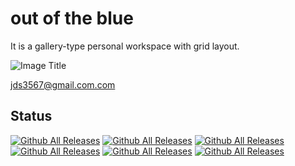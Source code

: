 # out of the blue

It is a gallery-type personal workspace with grid layout.

![Image Title](https://tympanus.net/codrops/wp-content/uploads/2021/12/GridZoom_feat.jpg)

<jds3567@gmail.com.com>


## Status

[![Github All Releases](https://img.shields.io/github/languages/count/dongseob/seob )]()<!-- 사용언어 수 -->
[![Github All Releases](https://img.shields.io/github/languages/top/dongseob/seob )]()<!-- 최다사용언어 -->
[![Github All Releases](https://img.shields.io/github/downloads/dongseob/seob/total.svg)]()<!-- 레포 다운로드 수 -->
[![Github All Releases](https://img.shields.io/github/repo-size/dongseob/seob)]()<!-- 레포 사이즈 -->
[![Github All Releases](https://img.shields.io/github/commit-activity/m/dongseob/seob)]()<!-- 달에 몇번 커밋했는지 -->
[![Github All Releases](https://img.shields.io/github/last-commit/dongseob/seob)]()<!-- 마지막커밋 날짜 -->

